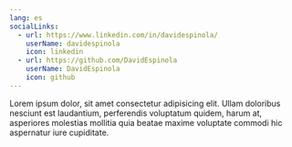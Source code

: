 ```yaml
---
lang: es
socialLinks:
  - url: https://www.linkedin.com/in/davidespinola/
    userName: davidespinola
    icon: linkedin
  - url: https://github.com/DavidEspinola
    userName: DavidEspinola
    icon: github
---
```


Lorem ipsum dolor, sit amet consectetur adipisicing elit. Ullam
doloribus nesciunt est laudantium, perferendis voluptatum quidem, harum
at, asperiores molestias mollitia quia beatae maxime voluptate commodi
hic aspernatur iure cupiditate.
